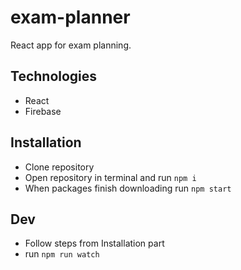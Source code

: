 # exam-planner
React app for exam planning.

## Technologies
* React
* Firebase

## Installation
* Clone repository
* Open repository in terminal and run `npm i`
* When packages finish downloading run `npm start`

## Dev
* Follow steps from Installation part
* run `npm run watch`
